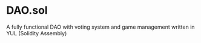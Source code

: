 # DAO.sol
A fully functional DAO with voting system and game management written in YUL (Solidity Assembly)
